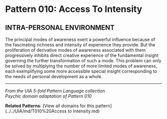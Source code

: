 # Pattern 010: Access To Intensity

## INTRA-PERSONAL ENVIRONMENT

The principal modes of awareness exert a powerful influence because of the fascinating richness and intensity of experience they provide. But the proliferation of derivative modes of awareness associated with them progressively inhibits direct creative experience of the fundamental insight governing the further transformation of such a mode. This problem can only be solved by multiplying the number of more limited modes of awareness, each exemplifying some more accessible special insight corresponding to the needs of personal development as a whole.

---

*From the UIA 5-fold Pattern Language collection*  
*Psychic domain adaptation of Pattern 010*

**Related Patterns**: [View all domains for this pattern](../../UIA/md/T010%20Access to Intensity.md)
